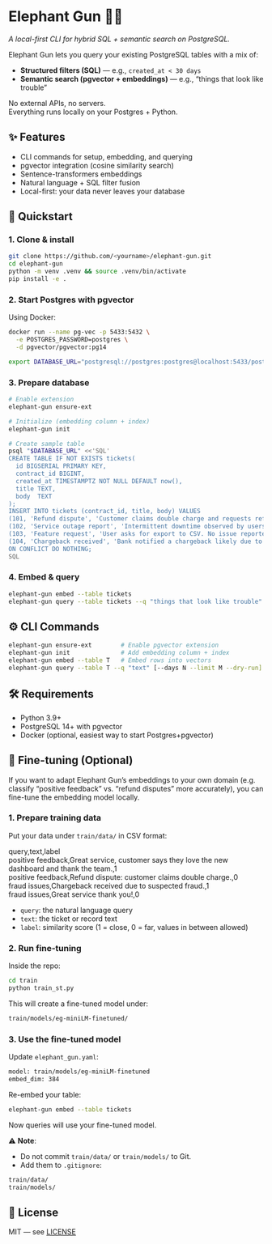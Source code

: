 # Elephant Gun 🐘🔫
*A local-first CLI for hybrid SQL + semantic search on PostgreSQL.*

Elephant Gun lets you query your existing PostgreSQL tables with a mix of:
- **Structured filters (SQL)** — e.g., `created_at < 30 days`
- **Semantic search (pgvector + embeddings)** — e.g., “things that look like trouble”

No external APIs, no servers.  
Everything runs locally on your Postgres + Python.

## ✨ Features
- CLI commands for setup, embedding, and querying
- pgvector integration (cosine similarity search)
- Sentence-transformers embeddings
- Natural language + SQL filter fusion
- Local-first: your data never leaves your database

## 🚀 Quickstart

### 1. Clone & install
````bash
git clone https://github.com/<yourname>/elephant-gun.git
cd elephant-gun
python -m venv .venv && source .venv/bin/activate
pip install -e .
````
### 2. Start Postgres with pgvector
Using Docker:
````bash
docker run --name pg-vec -p 5433:5432 \
  -e POSTGRES_PASSWORD=postgres \
  -d pgvector/pgvector:pg14

export DATABASE_URL="postgresql://postgres:postgres@localhost:5433/postgres"
````
### 3. Prepare database

````bash
# Enable extension
elephant-gun ensure-ext

# Initialize (embedding column + index)
elephant-gun init

# Create sample table
psql "$DATABASE_URL" <<'SQL'
CREATE TABLE IF NOT EXISTS tickets(
  id BIGSERIAL PRIMARY KEY,
  contract_id BIGINT,
  created_at TIMESTAMPTZ NOT NULL DEFAULT now(),
  title TEXT,
  body  TEXT
);
INSERT INTO tickets (contract_id, title, body) VALUES
(101, 'Refund dispute', 'Customer claims double charge and requests refund.'),
(102, 'Service outage report', 'Intermittent downtime observed by users on EU region.'),
(103, 'Feature request', 'User asks for export to CSV. No issue reported.'),
(104, 'Chargeback received', 'Bank notified a chargeback likely due to fraud suspicion.')
ON CONFLICT DO NOTHING;
SQL
````

### 4. Embed & query
````bash
elephant-gun embed --table tickets
elephant-gun query --table tickets --q "things that look like trouble" --days 30 --limit 10
````
## ⚙️ CLI Commands
````bash
elephant-gun ensure-ext        # Enable pgvector extension
elephant-gun init              # Add embedding column + index
elephant-gun embed --table T   # Embed rows into vectors
elephant-gun query --table T --q "text" [--days N --limit M --dry-run]
````
## 🛠 Requirements
- Python 3.9+
- PostgreSQL 14+ with pgvector
- Docker (optional, easiest way to start Postgres+pgvector)

## 🔬 Fine-tuning (Optional)
If you want to adapt Elephant Gun’s embeddings to your own domain (e.g. classify “positive feedback” vs. “refund disputes” more accurately), you can fine-tune the embedding model locally.

### 1. Prepare training data
Put your data under `train/data/` in CSV format:

query,text,label  
positive feedback,Great service, customer says they love the new dashboard and thank the team.,1  
positive feedback,Refund dispute: customer claims double charge.,0  
fraud issues,Chargeback received due to suspected fraud.,1  
fraud issues,Great service thank you!,0  

- `query`: the natural language query  
- `text`: the ticket or record text  
- `label`: similarity score (1 = close, 0 = far, values in between allowed)

### 2. Run fine-tuning
Inside the repo:

````bash
cd train  
python train_st.py  
````
This will create a fine-tuned model under:
````bash
train/models/eg-miniLM-finetuned/
````
### 3. Use the fine-tuned model
Update `elephant_gun.yaml`:

````bash
model: train/models/eg-miniLM-finetuned  
embed_dim: 384  
````
Re-embed your table:

````bash
elephant-gun embed --table tickets  
````
Now queries will use your fine-tuned model.

⚠️ **Note**:  
- Do not commit `train/data/` or `train/models/` to Git.  
- Add them to `.gitignore`:

````bash
train/data/  
train/models/  
````

## 📜 License
MIT — see [LICENSE](LICENSE)

